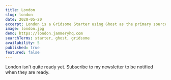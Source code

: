 ```yaml
---
title: London
slug: london
date: 2020-05-20
excerpt: London is a Gridsome Starter using Ghost as the primary source. Ported from the popular London theme for Ghost. Still in development.
image: london.jpg
demo: https://london.jammeryhq.com
searchTerms: starter, ghost, gridsome
availability: 5
published: true
featured: false
---
```

London isn't quite ready yet. Subscribe to my newsletter to be notified when they are ready.